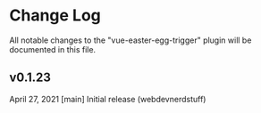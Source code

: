 # Change Log
All notable changes to the "vue-easter-egg-trigger" plugin will be documented in this file.

## v0.1.23
April 27, 2021
[main] Initial release (webdevnerdstuff)
